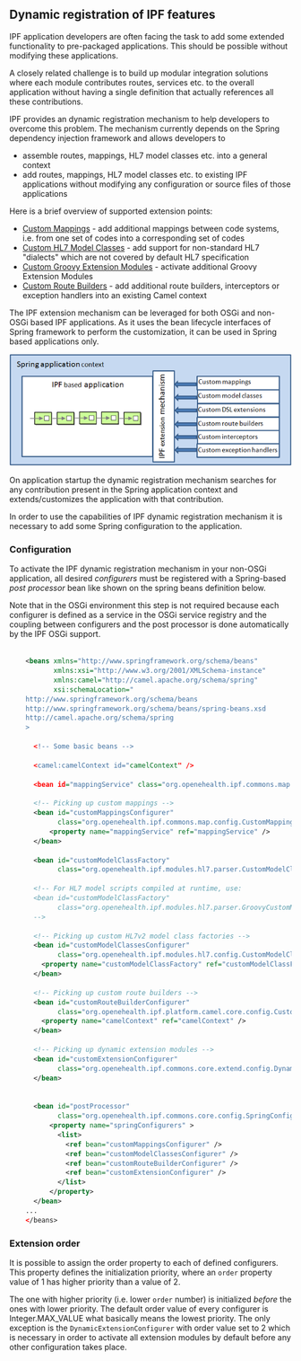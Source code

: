 
## Dynamic registration of IPF features

IPF application developers are often facing the task to add some extended functionality to pre-packaged applications.
This should be possible without modifying these applications.

A closely related challenge is to build up modular integration solutions where each module contributes routes,
services etc. to the overall application without having a single definition that actually references all these contributions.

IPF provides an dynamic registration mechanism to help developers to overcome this problem.
The mechanism currently depends on the Spring dependency injection framework and allows developers to

 * assemble routes, mappings, HL7 model classes etc. into a general context
 * add routes, mappings, HL7 model classes etc. to existing IPF applications without modifying any configuration or source files of those applications

Here is a brief overview of supported extension points:

* [Custom Mappings] - add additional mappings between code systems, i.e. from one set of codes into a corresponding set of codes
* [Custom HL7 Model Classes] - add support for non-standard HL7 "dialects" which are not covered by default HL7 specification
* [Custom Groovy Extension Modules] - activate additional Groovy Extension Modules
* [Custom Route Builders] - add additional route builders, interceptors or exception handlers into an existing Camel context

The IPF extension mechanism can be leveraged for both OSGi and non-OSGi based IPF applications. As it uses the bean lifecycle
interfaces of Spring framework to perform the customization, it can be used in Spring based applications only.

![Extension Mechanism](images/extension-mechanism.png)

On application startup the dynamic registration mechanism searches for any contribution present in the Spring application
context and extends/customizes the application with that contribution.

In order to use the capabilities of IPF dynamic registration mechanism it is necessary to add some Spring configuration
to the application.


### Configuration

To activate the IPF dynamic registration mechanism in your non-OSGi application, all desired *configurers* must be
registered with a Spring-based *post processor* bean like shown on the spring beans definition below.

Note that in the OSGi environment this step is not required because each configurer is defined as a service in the
OSGi service registry and the coupling between configurers and the post processor is done automatically by the IPF OSGi support.


```xml

    <beans xmlns="http://www.springframework.org/schema/beans"
           xmlns:xsi="http://www.w3.org/2001/XMLSchema-instance"
           xmlns:camel="http://camel.apache.org/schema/spring"
           xsi:schemaLocation="
    http://www.springframework.org/schema/beans
    http://www.springframework.org/schema/beans/spring-beans.xsd
    http://camel.apache.org/schema/spring
    >

      <!-- Some basic beans -->

      <camel:camelContext id="camelContext" />

      <bean id="mappingService" class="org.openehealth.ipf.commons.map.SpringBidiMappingService"/>

      <!-- Picking up custom mappings -->
      <bean id="customMappingsConfigurer"
            class="org.openehealth.ipf.commons.map.config.CustomMappingsConfigurer">
          <property name="mappingService" ref="mappingService" />
      </bean>

      <bean id="customModelClassFactory"
            class="org.openehealth.ipf.modules.hl7.parser.CustomModelClassFactory" />

      <!-- For HL7 model scripts compiled at runtime, use:
      <bean id="customModelClassFactory"
            class="org.openehealth.ipf.modules.hl7.parser.GroovyCustomModelClassFactory" />
      -->

      <!-- Picking up custom HL7v2 model class factories -->
      <bean id="customModelClassesConfigurer"
            class="org.openehealth.ipf.modules.hl7.config.CustomModelClassFactoryConfigurer">
        <property name="customModelClassFactory" ref="customModelClassFactory" />
      </bean>

      <!-- Picking up custom route builders -->
      <bean id="customRouteBuilderConfigurer"
            class="org.openehealth.ipf.platform.camel.core.config.CustomRouteBuilderConfigurer">
        <property name="camelContext" ref="camelContext" />
      </bean>

      <!-- Picking up dynamic extension modules -->
      <bean id="customExtensionConfigurer"
            class="org.openehealth.ipf.commons.core.extend.config.DynamicExtensionConfigurer">
      </bean>


      <bean id="postProcessor"
            class="org.openehealth.ipf.commons.core.config.SpringConfigurationPostProcessor">
          <property name="springConfigurers" >
            <list>
              <ref bean="customMappingsConfigurer" />
              <ref bean="customModelClassesConfigurer" />
              <ref bean="customRouteBuilderConfigurer" />
              <ref bean="customExtensionConfigurer" />
            </list>
          </property>
      </bean>
    ...
    </beans>

```

### Extension order

It is possible to assign the order property to each of defined configurers. This property defines the initialization
priority, where an `order` property value of 1 has higher priority than a value of 2.

The one with higher priority (i.e. lower `order` number) is initialized *before* the ones with lower priority.
The default order value of every configurer is Integer.MAX_VALUE what basically means the lowest priority.
The only exception is the `DynamicExtensionConfigurer` with order value set to 2 which is necessary in order to activate
all extension modules by default before any other configuration takes place.



[Custom Mappings]: ipf-commons-map/customMappings.html
[Custom HL7 Model Classes]: ipf-modules-hl7/customModelClasses.html
[Custom Groovy Extension Modules]: ipf-commons-core/customExtensions.html
[Custom Route Builders]: ipf-platform-camel-core/customRouteBuilders.html

